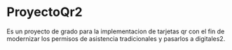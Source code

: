 # ProyectoQr2
Es un proyecto de grado para la implementacion de tarjetas qr con el fin de modernizar los permisos de asistencia tradicionales y pasarlos a digitales2.
